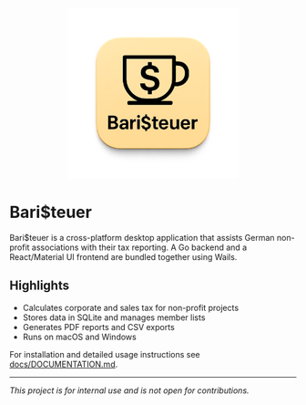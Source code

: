 <div align="center">
  <img src="logo.png" alt="Bari$teuer Logo" width="300">
</div>

# Bari$teuer

Bari$teuer is a cross-platform desktop application that assists German non-profit associations with their tax reporting. A Go backend and a React/Material UI frontend are bundled together using Wails.

## Highlights

- Calculates corporate and sales tax for non-profit projects
- Stores data in SQLite and manages member lists
- Generates PDF reports and CSV exports
- Runs on macOS and Windows

For installation and detailed usage instructions see [docs/DOCUMENTATION.md](docs/DOCUMENTATION.md).

---

_This project is for internal use and is not open for contributions._
